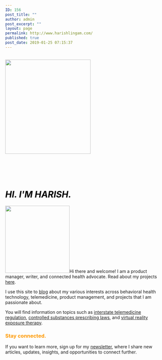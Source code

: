 ```yaml
---
ID: 156
post_title: ""
author: admin
post_excerpt: ""
layout: page
permalink: http://www.harishlingam.com/
published: true
post_date: 2019-01-25 07:15:37
---
```

<!-- wp:fl-builder/layout -->
<p><br /><a href="http://www.harishlingam.com/wp-content/uploads/2019/01/brain-coils.png"><img class="size-medium wp-image-669 aligncenter" src="http://www.harishlingam.com/wp-content/uploads/2019/01/brain-coils-272x300.png" alt="" width="272" height="300" /></a></p>
<h1> </h1>
<h1><span style="color: #000000;"><em><strong>HI. I'M HARISH.</strong></em></span></h1>
<p><a href="http://www.harishlingam.com/wp-content/uploads/2019/02/harish-headshot-yellow.png"><img class=" wp-image-740 alignleft" src="http://www.harishlingam.com/wp-content/uploads/2019/02/harish-headshot-yellow-287x300.png" alt="" width="205" height="214" /></a>Hi there and welcome! I am a product manager, writer, and connected health advocate. Read about my projects <a href="http://www.harishlingam.com/projects/">here</a>.</p>
<p>I use this site to <a href="http://www.harishlingam.com/blog/">blog</a> about my various interests across behavioral health technology, telemedicine, product management, and projects that I am passionate about.</p>
<p>You will find information on topics such as <a href="http://www.harishlingam.com/telemedicine-and-the-interstate-medical-licensure-compact/">interstate telemedicine regulation</a>, <a href="http://www.harishlingam.com/prescribing-controlled-substances-via-telemedicine/">controlled substances prescribing laws</a>, and <a href="http://www.harishlingam.com/a-primer-on-virtual-reality-exposure-therapy-vret/">virtual reality exposure therapy</a>.</p>
<h3><span style="color: #ff9900;">Stay connected.</span></h3>
<p>If you want to learn more, sign up for my <a href="http://www.harishlingam.com/join/">newsletter</a>, where I share new articles, updates, insights, and opportunities to connect further.</p>
<!-- /wp:fl-builder/layout -->